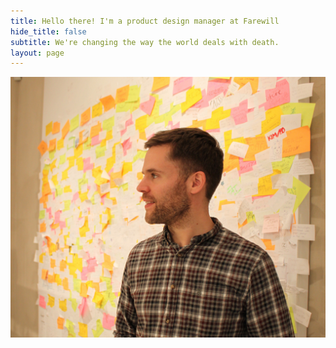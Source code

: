 ```yaml
---
title: Hello there! I'm a product design manager at Farewill
hide_title: false
subtitle: We're changing the way the world deals with death.
layout: page
---
```


![Tom standing in front of post it notes](/images/tom-sticky-notes.jpg "Tom standing in front of post-it notes")